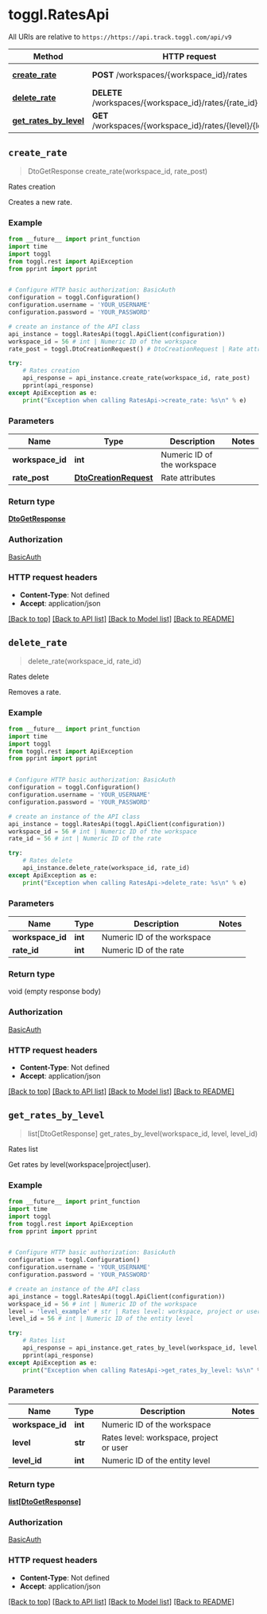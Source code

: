 # toggl.RatesApi

All URIs are relative to `https://https://api.track.toggl.com/api/v9`

Method | HTTP request | Description
------------- | ------------- | -------------
[**create_rate**](RatesApi.md#create_rate) | **POST** /workspaces/{workspace_id}/rates | Rates creation
[**delete_rate**](RatesApi.md#delete_rate) | **DELETE** /workspaces/{workspace_id}/rates/{rate_id} | Rates delete
[**get_rates_by_level**](RatesApi.md#get_rates_by_level) | **GET** /workspaces/{workspace_id}/rates/{level}/{level_id} | Rates list


## `create_rate`
> DtoGetResponse create_rate(workspace_id, rate_post)

Rates creation

Creates a new rate.

### Example

```python
from __future__ import print_function
import time
import toggl
from toggl.rest import ApiException
from pprint import pprint


# Configure HTTP basic authorization: BasicAuth
configuration = toggl.Configuration()
configuration.username = 'YOUR_USERNAME'
configuration.password = 'YOUR_PASSWORD'

# create an instance of the API class
api_instance = toggl.RatesApi(toggl.ApiClient(configuration))
workspace_id = 56 # int | Numeric ID of the workspace
rate_post = toggl.DtoCreationRequest() # DtoCreationRequest | Rate attributes

try:
    # Rates creation
    api_response = api_instance.create_rate(workspace_id, rate_post)
    pprint(api_response)
except ApiException as e:
    print("Exception when calling RatesApi->create_rate: %s\n" % e)
```

### Parameters


Name | Type | Description  | Notes
------------- | ------------- | ------------- | -------------
 **workspace_id** | **int**| Numeric ID of the workspace | 
 **rate_post** | [**DtoCreationRequest**](DtoCreationRequest.md)| Rate attributes | 

### Return type

[**DtoGetResponse**](DtoGetResponse.md)

### Authorization

[BasicAuth](../README.md#BasicAuth)

### HTTP request headers

 - **Content-Type**: Not defined
 - **Accept**: application/json

[[Back to top]](#) [[Back to API list]](../README.md#documentation-for-api-endpoints) [[Back to Model list]](../README.md#documentation-for-models) [[Back to README]](../README.md)

## `delete_rate`
> delete_rate(workspace_id, rate_id)

Rates delete

Removes a rate.

### Example

```python
from __future__ import print_function
import time
import toggl
from toggl.rest import ApiException
from pprint import pprint


# Configure HTTP basic authorization: BasicAuth
configuration = toggl.Configuration()
configuration.username = 'YOUR_USERNAME'
configuration.password = 'YOUR_PASSWORD'

# create an instance of the API class
api_instance = toggl.RatesApi(toggl.ApiClient(configuration))
workspace_id = 56 # int | Numeric ID of the workspace
rate_id = 56 # int | Numeric ID of the rate

try:
    # Rates delete
    api_instance.delete_rate(workspace_id, rate_id)
except ApiException as e:
    print("Exception when calling RatesApi->delete_rate: %s\n" % e)
```

### Parameters


Name | Type | Description  | Notes
------------- | ------------- | ------------- | -------------
 **workspace_id** | **int**| Numeric ID of the workspace | 
 **rate_id** | **int**| Numeric ID of the rate | 

### Return type

void (empty response body)

### Authorization

[BasicAuth](../README.md#BasicAuth)

### HTTP request headers

 - **Content-Type**: Not defined
 - **Accept**: application/json

[[Back to top]](#) [[Back to API list]](../README.md#documentation-for-api-endpoints) [[Back to Model list]](../README.md#documentation-for-models) [[Back to README]](../README.md)

## `get_rates_by_level`
> list[DtoGetResponse] get_rates_by_level(workspace_id, level, level_id)

Rates list

Get rates by level(workspace|project|user).

### Example

```python
from __future__ import print_function
import time
import toggl
from toggl.rest import ApiException
from pprint import pprint


# Configure HTTP basic authorization: BasicAuth
configuration = toggl.Configuration()
configuration.username = 'YOUR_USERNAME'
configuration.password = 'YOUR_PASSWORD'

# create an instance of the API class
api_instance = toggl.RatesApi(toggl.ApiClient(configuration))
workspace_id = 56 # int | Numeric ID of the workspace
level = 'level_example' # str | Rates level: workspace, project or user
level_id = 56 # int | Numeric ID of the entity level

try:
    # Rates list
    api_response = api_instance.get_rates_by_level(workspace_id, level, level_id)
    pprint(api_response)
except ApiException as e:
    print("Exception when calling RatesApi->get_rates_by_level: %s\n" % e)
```

### Parameters


Name | Type | Description  | Notes
------------- | ------------- | ------------- | -------------
 **workspace_id** | **int**| Numeric ID of the workspace | 
 **level** | **str**| Rates level: workspace, project or user | 
 **level_id** | **int**| Numeric ID of the entity level | 

### Return type

[**list[DtoGetResponse]**](DtoGetResponse.md)

### Authorization

[BasicAuth](../README.md#BasicAuth)

### HTTP request headers

 - **Content-Type**: Not defined
 - **Accept**: application/json

[[Back to top]](#) [[Back to API list]](../README.md#documentation-for-api-endpoints) [[Back to Model list]](../README.md#documentation-for-models) [[Back to README]](../README.md)

